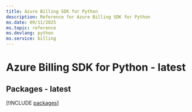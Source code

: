 ```yaml
---
title: Azure Billing SDK for Python
description: Reference for Azure Billing SDK for Python
ms.date: 09/11/2025
ms.topic: reference
ms.devlang: python
ms.service: billing
---
```

# Azure Billing SDK for Python - latest
## Packages - latest
[!INCLUDE [packages](billing-index.md)]